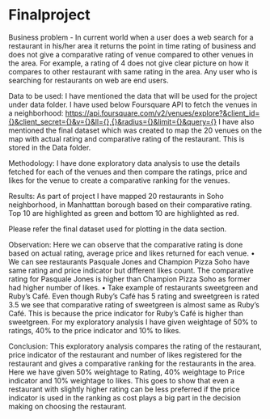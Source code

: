 # Finalproject
Business problem - In current world when a user does a web search for a restaurant in his/her area it returns the point in time rating of business and does not give a comparative rating of venue compared to other venues in the area. For example, a rating of 4 does not give clear picture on how it compares to other restaurant with same rating in the area. Any user who is searching for restaurants on web are end users.

Data to be used: I have mentioned the data that will be used for the project under data folder. I have used below Foursquare API to fetch the venues in a neighborhood:
https://api.foursquare.com/v2/venues/explore?&client_id={}&client_secret={}&v={}&ll={},{}&radius={}&limit={}&query={}
I have also mentioned the final dataset which was created to map the 20 venues on the map with actual rating and comparative rating of the restaurant. This is stored in the Data folder.

Methodology: I have done exploratory data analysis to use the details fetched for each of the venues and then compare the ratings, price and likes for the venue to create a comparative ranking for the venues.

Results: As part of project I have mapped 20 restaurants in Soho neighborhood, in Manhatttan borough based on their comparative rating. Top 10 are highlighted as green and bottom 10 are highlighted as red.

Please refer the final dataset used for plotting in the data section.

Observation: Here we can observe that the comparative rating is done based on actual rating, average price and likes returned for each venue. 
•	We can see restaurants Pasquale Jones and Champion Pizza Soho have same rating and price indicator but different likes count. The comparative rating for Pasquale Jones is higher than Champion Pizza Soho as former had higher number of likes.
•	Take example of restaurants sweetgreen and Ruby’s Café. Even though Ruby’s Café has 5 rating and sweetgreen is rated 3.5 we see that comparative rating of sweetgreen is almost same as Ruby’s Café. This is because the price indicator for Ruby’s Café is higher than sweetgreen.
For my exploratory analysis I have given weightage of 50% to ratings, 40% to the price indicator and 10% to likes.

Conclusion: This exploratory analysis compares the rating of the restaurant, price indicator of the restaurant and number of likes registered for the restaurant and gives a comparative ranking for the restaurants in the area. Here we have given 50% weightage to Rating, 40% weightage to Price indicator and 10% weightage to likes. This goes to show that even a restaurant with slightly higher rating can be less preferred if the price indicator is used in the ranking as cost plays a big part in the decision making on choosing the restaurant.
